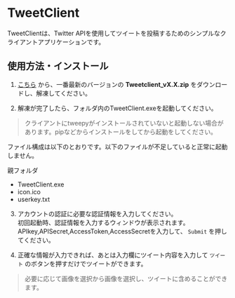 # TweetClient

TweetClientは、Twitter APIを使用してツイートを投稿するためのシンプルなクライアントアプリケーションです。

## 使用方法・インストール

1. [こちら](https://github.com/Getta4/tweetclient/releases) から、一番最新のバージョンの **Tweetclient_vX.X.zip** をダウンロードし、解凍してください。

2. 解凍が完了したら、フォルダ内のTweetClient.exeを起動してください。

> クライアントにtweepyがインストールされていないと起動しない場合があります。pipなどからインストールをしてから起動をしてください。  

ファイル構成は以下のとおりです。以下のファイルが不足していると正常に起動しません。  

親フォルダ
- TweetClient.exe
- icon.ico
- userkey.txt

3. アカウントの認証に必要な認証情報を入力してください。  
初回起動時、認証情報を入力するウィンドウが表示されます。APIkey,APISecret,AccessToken,AccessSecretを入力して、 `Submit` を押してください。

4. 正確な情報が入力できれば、あとは入力欄にツイート内容を入力して `ツイート` のボタンを押すだけでツイートができます。

> 必要に応じて画像を選択から画像を選択し、ツイートに含めることができます。
